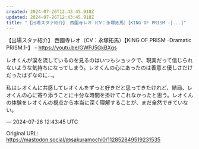```yaml
---
created: 2024-07-26T12:43:45.918Z
updated: 2024-07-26T12:43:45.918Z
title: "【出場スタァ紹介】 西園寺レオ（CV：永塚拓馬）【KING OF PRISM -[...]"
---
```


<p>【出場スタァ紹介】 西園寺レオ（CV：永塚拓馬）【KING OF PRISM -Dramatic PRISM.1-】 - <a href="https://youtu.be/GWPJ5GkBXgs" target="_blank" rel="nofollow noopener" translate="no"><span class="invisible">https://</span><span class="">youtu.be/GWPJ5GkBXgs</span><span class="invisible"></span></a></p><p>レオくんが涙を流しているのを見るのはいつもショックで、現実だって信じられないような気持ちになってしまう。レオくんの心にあったのは善意と優しさだけだったはずなのに…。</p><p>私はレオくんに共感してレオくんをずっと好きだと思ってきたけれど、結局、レオくんの心に寄り添うことに十分な時間を掛けてこれなかったと思う。レオくんの体験をレオくんの視点から本当に深く理解することが、まだ全然できていない。</p>

&mdash; 2024-07-26 12:43:45 UTC

Original URL: https://mastodon.social/@sakuramochi0/112852849519231535
